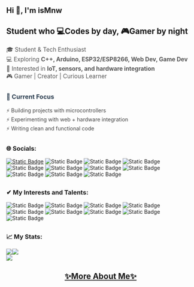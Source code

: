 <h1 style="font-size:20px;">Hi 👋, I'm isMnw</h1>
<h2>Student who 💻Codes by day, 🎮Gamer by night</h2>
 <p style="font-size: 1.1em; color: #555;">
    🎓 Student & Tech Enthusiast <br>
    💻 Exploring <b>C++, Arduino, ESP32/ESP8266, Web Dev, Game Dev</b> <br>
    📡 Interested in <b>IoT, sensors, and hardware integration</b> <br>
    🎮 Gamer | Creator | Curious Learner
  </p>
  <h2></h2>
<h3 style="color: #2c3e50;">🌱 Current Focus</h3>
  <ul style="list-style: none; padding: 0; font-size: 1em; color: #444;">
    <li>⚡ Building projects with microcontrollers</li>
    <li>⚡ Experimenting with web + hardware integration</li>
    <li>⚡ Writing clean and functional code</li>
  </ul>
<h2></h2>
<h3 align="left">🌐 Socials:</h3>
<p align="left">
 <a href ="mailto%3Anfwahyudi09%40gmail.com"><img alt="Static Badge" src="https://img.shields.io/badge/Email-%2300000000?style=for-the-badge&logo=gmail&logoColor=white" ></a>
 <img alt="Static Badge" src="https://img.shields.io/badge/YouTube-%2300000000?style=for-the-badge&logo=youtube&logoColor=white&link=https%3A%2F%2Fwww.youtube.com%2F%40ismnw">
 <img alt="Static Badge" src="https://img.shields.io/badge/Twitch-%2300000000?style=for-the-badge&logo=twitch&logoColor=white&link=https%3A%2F%2Fwww.twitch.tv%2Fismnw">
 <img alt="Static Badge" src="https://img.shields.io/badge/instagram-%2300000000?style=for-the-badge&logo=instagram&logoColor=white&link=https%3A%2F%2Fwww.instagram.com%2Fis_mnw">
 <img alt="Static Badge" src="https://img.shields.io/badge/discord-%2300000000?style=for-the-badge&logo=discord&logoColor=white&link=https%3A%2F%2Fdiscord.com%2Fusers%2F782124594130583592">
 <img alt="Static Badge" src="https://img.shields.io/badge/x-%2300000000?style=for-the-badge&logo=x&logoColor=white&link=https%3A%2F%2Fx.com%2FNaufalWahy97637">
 <img alt="Static Badge" src="https://img.shields.io/badge/Pinterest-%2300000000?style=for-the-badge&logo=pinterest&logoColor=white&link=https%3A%2F%2Fpinterest.com%2Fis_mnw%2F">
 <img alt="Static Badge" src="https://img.shields.io/badge/spotify-%2300000000?style=for-the-badge&logo=spotify&logoColor=white&link=https%3A%2F%2Fopen.spotify.com%2Fuser%2F31fnpm5dpoznjn4vxsqwhqnu4zkq">
 <img alt="Static Badge" src="https://img.shields.io/badge/steam-%2300000000?style=for-the-badge&logo=steam&logoColor=white&link=https%3A%2F%2Fsteamcommunity.com%2Fprofiles%2F76561199117735660%2F">
 <img alt="Static Badge" src="https://img.shields.io/badge/Epic%20games-%2300000000?style=for-the-badge&logo=epicgames&logoColor=white&link=https%3A%2F%2Fstore.epicgames.com%2Fid%2Fu%2F2dc94e82188c491bac32727178b6cedd">
 <img alt="Static Badge" src="https://img.shields.io/badge/roblox-%2300000000?style=for-the-badge&logo=roblox&logoColor=white&link=https%3A%2F%2Fwww.roblox.com%2Fid%2Fusers%2F3485190865%2Fprofile">
</p>
<h2></h2>
<h3 align="left">✔ My Interests and Talents:</h3>
<p>
 <img alt="Static Badge" src="https://img.shields.io/badge/arduino-%2300000000?style=for-the-badge&logo=arduino&logoColor=white&link=https%3A%2F%2Fwww.arduino.cc%2F">
 <img alt="Static Badge" src="https://img.shields.io/badge/ESPressif-%2300000000?style=for-the-badge&logo=espressif&logoColor=white&link=https%3A%2F%2Fwww.espressif.com%2F">
 <img alt="Static Badge" src="https://img.shields.io/badge/c%2B%2B-%2300000000?style=for-the-badge&logo=c%2B%2B&logoColor=white">
 <img alt="Static Badge" src="https://img.shields.io/badge/python-%2300000000?style=for-the-badge&logo=python&logoColor=white&link=https%3A%2F%2Fwww.python.org%2F">
 <img alt="Static Badge" src="https://img.shields.io/badge/canva-%2300000000?style=for-the-badge&logo=canva&logoColor=white&link=https%3A%2F%2Fwww.canva.com%2F">
 <img alt="Static Badge" src="https://img.shields.io/badge/Davinci%20resolve-%2300000000?style=for-the-badge&logo=davinciresolve&logoColor=white&link=https%3A%2F%2Fwww.blackmagicdesign.com%2Fproducts%2Fdavinciresolve">
 <img alt="Static Badge" src="https://img.shields.io/badge/html-%2300000000?style=for-the-badge&logo=html5&logoColor=white">
 <img alt="Static Badge" src="https://img.shields.io/badge/css-%2300000000?style=for-the-badge&logo=css&logoColor=white">
 <img alt="Static Badge" src="https://img.shields.io/badge/javascript-%2300000000?style=for-the-badge&logo=javascript&logoColor=white">

</p>
<h2></h2>
<h3 align="left">📈 My Stats:</h3>

![](https://github-readme-stats.vercel.app/api?username=isMnw&theme=transparent&hide_border=true&include_all_commits=true&count_private=false)![](https://github-readme-stats.vercel.app/api/top-langs/?username=isMnw&theme=transparent&hide_border=true&include_all_commits=true&count_private=false&layout=compact)<br/>
![](https://nirzak-streak-stats.vercel.app/?user=isMnw&theme=transparent&hide_border=true)<br/>
<h2></h2>

<h2 align="center"><a href="https://example.com">✨More About Me✨</a></h2> 
